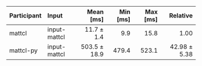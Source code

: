 | Participant | Input | Mean [ms] | Min [ms] | Max [ms] | Relative |
|:---|:---|---:|---:|---:|---:|
| mattcl | input-mattcl | 11.7 ± 1.4 | 9.9 | 15.8 | 1.00 |
| mattcl-py | input-mattcl | 503.5 ± 18.9 | 479.4 | 523.1 | 42.98 ± 5.38 |
